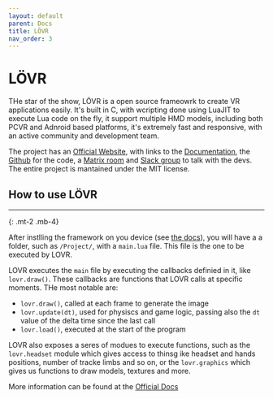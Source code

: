 ```yaml
---
layout: default
parent: Docs
title: LÖVR
nav_order: 3
---
```


# LÖVR

THe star of the show, LÖVR is a open source frameowrk to create VR applications easily. It's built in C, with wcripting done using LuaJIT to execute Lua code on the fly, it support multiple HMD models, including both PCVR and Adnroid based platforms, it's extremely fast and responsive, with an active community and development team.

The project has an [Official Website](https://lovr.org/), with links to the [Documentation](https://lovr.org/docs), the [Github](https://github.com/bjornbytes/lovr) for the code, a [Matrix room](https://matrix.to/#/!XVAslexgYDYQnYnZBP:matrix.org) and [Slack group](https://lovr.org/slack) to talk with the devs.
The entire project is mantained under the MIT license.

## How to use LÖVR
--------------------------------------------------------------------------------------------------------------
{: .mt-2 .mb-4}

After instlling the framework on you device (see [the docs](getting_started.md)), you will have a a folder, such as `/Project/`, with a `main.lua` file. This file is the one to be executed by LOVR. 

LOVR executes the `main` file by executing the callbacks definied in it, like `lovr.draw()`.
These callbacks are functions that LOVR calls at specific moments. THe most notable are:
 - `lovr.draw()`, called at each frame to generate the image
 - `lovr.update(dt)`, used for physiscs and game logic, passing also the `dt` value of the delta time since the last call
 - `lovr.load()`, executed at the start of the program

LOVR also exposes a seres of modues to execute functions, such as the `lovr.headset` module which gives access to thinsg ike headset and hands positions, number of tracke limbs and so on, or the `lovr.graphics` which gives us functions to draw models, textures and more.

More information can be found at the [Official Docs](https://lovr.org/docs/v0.15.0/Callbacks_and_Modules)